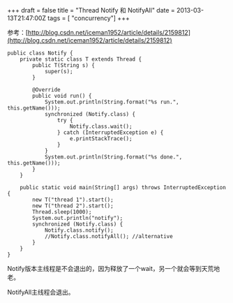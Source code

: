 +++
draft = false
title = "Thread Notify 和 NotifyAll"
date = 2013-03-13T21:47:00Z
tags = [ "concurrency"]
+++


参考：[http://blog.csdn.net/iceman1952/article/details/2159812](http://blog.csdn.net/iceman1952/article/details/2159812)

```
public class Notify {
    private static class T extends Thread {
        public T(String s) {
            super(s);
        }

        @Override
        public void run() {
            System.out.println(String.format("%s run.", this.getName()));
            synchronized (Notify.class) {
                try {
                    Notify.class.wait();
                } catch (InterruptedException e) {
                    e.printStackTrace();
                }
            }
            System.out.println(String.format("%s done.", this.getName()));
        }
    }

    public static void main(String[] args) throws InterruptedException {
        new T("thread 1").start();
        new T("thread 2").start();
        Thread.sleep(1000);
        System.out.println("notify");
        synchronized (Notify.class) {
            Notify.class.notify();
            //Notify.class.notifyAll(); //alternative
        }
    }
}
```

Notify版本主线程是不会退出的，因为释放了一个wait，另一个就会等到天荒地老。

NotifyAll主线程会退出。